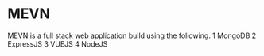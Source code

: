 # MEVN
MEVN is a full stack web application build using the following.
1 MongoDB
2 ExpressJS
3 VUEJS
4 NodeJS
